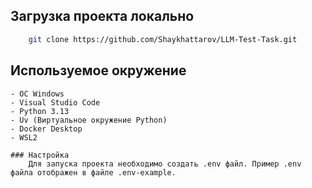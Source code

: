 ## Загрузка проекта локально
    
```bash
    git clone https://github.com/Shaykhattarov/LLM-Test-Task.git
```

## Используемое окружение

    - ОС Windows
    - Visual Studio Code
    - Python 3.13
    - Uv (Виртуальное окружение Python)
    - Docker Desktop
    - WSL2
    
    ### Настройка 
        Для запуска проекта необходимо создать .env файл. Пример .env файла отображен в файле .env-example.

